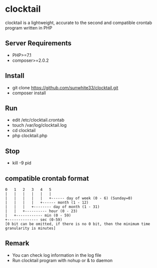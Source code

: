 clocktail 
=============

clocktail is a lightweight, accurate to the second and compatible crontab program written in PHP


Server Requirements
------------

+ PHP>=7.1
+ composer>=2.0.2


Install
---------------

+ git clone https://github.com/sunwhite33/clocktail.git
+ composer install 


Run
------------------

+ edit /etc/clocktail.crontab
+ touch /var/log/clocktail.log
+ cd clocktail
+ php clocktail.php


Stop
------------------

+ kill -9 pid


compatible crontab format
-----------

    0   1   2   3   4   5
    |   |   |   |   |   |
    |   |   |   |   |   +------ day of week (0 - 6) (Sunday=0)
    |   |   |   |   +------ month (1 - 12)
    |   |   |   +-------- day of month (1 - 31)
    |   |   +---------- hour (0 - 23)
    |   +------------ min (0 - 59)
    +-------------- sec (0-59)
    [0 bit can be omitted, if there is no 0 bit, then the minimum time granularity is minutes]


Remark
------------------

+ You can check log information in the log file
+ Run clocktail program with nohup or & to daemon

